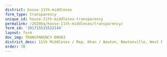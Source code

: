 ```yaml
---
district: house-11th-middlesex
form_type: transparency
unique_id: house-11th-middlesex-transparency
permalink: /2020bq/house-11th-middlesex/transparency/
form_id: '201715515522144'
layout: form
doc_img: TRANSPARENCY-00083
district_desc: 11th Middlesex / Rep. Khan / Newton, Newtonville, West Newton
order: 70
---
```

